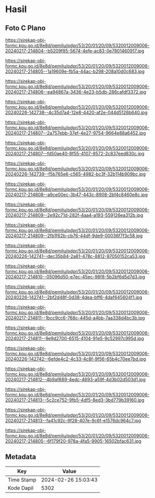 # Hasil

## Foto C Plano

https://sirekap-obj-formc.kpu.go.id/8e8d/pemilu/pdpr/53/20/01/20/09/5320012009006-20240217-214804--b5209f85-5674-4efe-ac83-0e7801460917.jpg

https://sirekap-obj-formc.kpu.go.id/8e8d/pemilu/pdpr/53/20/01/20/09/5320012009006-20240217-214805--1a19609e-fb5a-44ac-b298-208a10d0c683.jpg

https://sirekap-obj-formc.kpu.go.id/8e8d/pemilu/pdpr/53/20/01/20/09/5320012009006-20240217-214806--ea94867a-3436-4e23-b5db-286cafdf3372.jpg

https://sirekap-obj-formc.kpu.go.id/8e8d/pemilu/pdpr/53/20/01/20/09/5320012009006-20240226-142738--4c35d7a4-12e8-4420-af2e-044d5126b640.jpg

https://sirekap-obj-formc.kpu.go.id/8e8d/pemilu/pdpr/53/20/01/20/09/5320012009006-20240217-214807--2a757ebb-37ef-4e27-9754-9664e88a6452.jpg

https://sirekap-obj-formc.kpu.go.id/8e8d/pemilu/pdpr/53/20/01/20/09/5320012009006-20240217-214807--fd50ae40-8f55-4107-9572-2c837eed830c.jpg

https://sirekap-obj-formc.kpu.go.id/8e8d/pemilu/pdpr/53/20/01/20/09/5320012009006-20240226-142739--f5b765e6-c565-4982-bc3f-32b114b909bc.jpg

https://sirekap-obj-formc.kpu.go.id/8e8d/pemilu/pdpr/53/20/01/20/09/5320012009006-20240217-214808--a9ce00ec-3b47-443c-8908-2bf4c8460e8c.jpg

https://sirekap-obj-formc.kpu.go.id/8e8d/pemilu/pdpr/53/20/01/20/09/5320012009006-20240217-214809--2e92c71d-282f-4aa4-a193-559126ea312b.jpg

https://sirekap-obj-formc.kpu.go.id/8e8d/pemilu/pdpr/53/20/01/20/09/5320012009006-20240217-214809--2fb1f62b-cb76-44df-9de9-00036f7f3c58.jpg

https://sirekap-obj-formc.kpu.go.id/8e8d/pemilu/pdpr/53/20/01/20/09/5320012009006-20240226-142741--dec35b84-2a81-478c-8812-97050152ca53.jpg

https://sirekap-obj-formc.kpu.go.id/8e8d/pemilu/pdpr/53/20/01/20/09/5320012009006-20240217-214810--05096d50-e7ec-45ec-98f8-5b2bf6d5d7d3.jpg

https://sirekap-obj-formc.kpu.go.id/8e8d/pemilu/pdpr/53/20/01/20/09/5320012009006-20240226-142741--2bf2d48f-0d38-4dea-bff6-4daf645604f1.jpg

https://sirekap-obj-formc.kpu.go.id/8e8d/pemilu/pdpr/53/20/01/20/09/5320012009006-20240217-214811--1bcc9cc6-768c-445d-a4bb-7aa338d4bc3b.jpg

https://sirekap-obj-formc.kpu.go.id/8e8d/pemilu/pdpr/53/20/01/20/09/5320012009006-20240217-214811--9e9d2700-6515-4104-91e5-9c52997c995d.jpg

https://sirekap-obj-formc.kpu.go.id/8e8d/pemilu/pdpr/53/20/01/20/09/5320012009006-20240226-142742--6efde4c2-4c33-4c8f-9f56-65b4c70ee7bd.jpg

https://sirekap-obj-formc.kpu.go.id/8e8d/pemilu/pdpr/53/20/01/20/09/5320012009006-20240217-214812--4b9af889-4edc-4693-a59f-4d3b02d503d1.jpg

https://sirekap-obj-formc.kpu.go.id/8e8d/pemilu/pdpr/53/20/01/20/09/5320012009006-20240217-214813--5c2ce752-9fb5-4df5-8ed3-3bd779b39160.jpg

https://sirekap-obj-formc.kpu.go.id/8e8d/pemilu/pdpr/53/20/01/20/09/5320012009006-20240217-214813--fa41c92c-9f28-407e-9c6f-e1576dc964c7.jpg

https://sirekap-obj-formc.kpu.go.id/8e8d/pemilu/pdpr/53/20/01/20/09/5320012009006-20240217-214805--6f179f20-978a-4fa5-9905-16502bfac631.jpg


## Metadata

| Key        | Value               |
| ---------- | ------------------- |
| Time Stamp | 2024-02-26 15:03:43 |
| Kode Dapil | 5302                |



